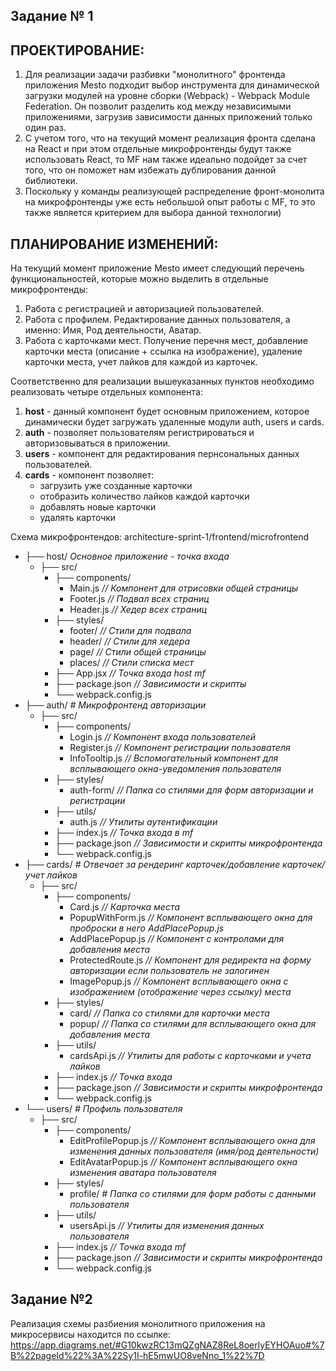 ## Задание № 1

## ПРОЕКТИРОВАНИЕ:

1. Для реализации задачи разбивки "монолитного" фронтенда приложения Mesto подходит выбор инструмента для динамической загрузки модулей на уровне сборки (Webpack) - Webpack Module Federation.
   Он позволит разделить код между независимыми приложениями, загрузив зависимости данных приложений только один раз.
2. С учетом того, что на текущий момент реализация фронта сделана на React и при этом отдельные микрофронтенды будут также использовать React, то MF нам также идеально подойдет за счет того, что он поможет нам избежать дублирования данной библиотеки.
3. Поскольку у команды реализующей распределение фронт-монолита на микрофронтенды уже есть небольшой опыт работы с MF, то это также является критерием для выбора данной технологии)

## ПЛАНИРОВАНИЕ ИЗМЕНЕНИЙ:

На текущий момент приложение Mesto имеет следующий перечень функциональностей, которые можно выделить в отдельные микрофронтенды:

1. Работа с регистрацией и авторизацией пользователей.
2. Работа с профилем. Редактирование данных пользователя, а именно: Имя, Род деятельности, Аватар.
3. Работа с карточками мест. Получение перечня мест, добавление карточки места (описание + ссылка на изображение), удаление карточки места, учет лайков для каждой из карточек.

Соответственно для реализации вышеуказанных пунктов необходимо реализовать четыре отдельных компонента:

1. **host** - данный компонент будет основным приложением, которое динамически будет загружать удаленные модули auth, users и cards.
2. **auth** - позволяет пользователям регистрироваться и авторизовываться в приложении.
3. **users** - компонент для редактирования пернсональных данных пользователей.
4. **cards** - компонент позволяет:
   - загрузить уже созданные карточки
   - отобразить количество лайков каждой карточки
   - добавлять новые карточки
   - удалять карточки

Схема микрофронтендов: architecture-sprint-1/frontend/microfrontend

  <!DOCTYPE html>
<html>
<body>
    <div class="tree">
        <ul>
            <li>├── host/                             <em> Основное приложение - точка входа</em>
                <ul>
                    <li>├── src/
                        <ul>
                            <li>├── components/
                                <ul>
                                    <li>Main.js            <em>   // Компонент для отрисовки общей страницы</em></li>
                                    <li>Footer.js          <em>   // Подвал всех страниц</em></li>
                                    <li>Header.js          <em>   // Хедер всех страниц</em></li>
                                </ul>
                            </li>
                            <li>├── styles/
                                <ul>
                                    <li>footer/             <em>//  Стили для подвала</em></li>
                                    <li>header/             <em>//  Стили для хедера</em></li>
                                    <li>page/               <em>//  Стили общей страницы</em></li>
                                    <li>places/             <em>//  Стили списка мест</em></li>
                                </ul>
                            </li>
                            <li>├── App.jsx                 <em>// Точка входа host mf</em></li>
                            <li>├── package.json            <em>// Зависимости и скрипты</em></li>
                            <li>└── webpack.config.js</li>
                        </ul>
                    </li>
                </ul>
            </li>            
            <li>├── auth/                             <em># Микрофронтенд авторизации</em>
                <ul>
                    <li>├── src/
                        <ul>
                            <li>├── components/
                                <ul>
                                    <li>Login.js              <em>// Компонент входа пользователей</em></li>
                                    <li>Register.js           <em>// Компонент регистрации пользователя</em></li>
                                    <li>InfoTooltip.js        <em>// Вспомогательный компонент для всплывающего окна-уведомления пользователя</em></li>
                                </ul>
                            </li>
                            <li>├── styles/
                                <ul>
                                    <li>auth-form/            <em>//  Папка со стилями для форм авторизации и регистрации</em></li>
                                </ul>
                            </li>
                            <li>├── utils/
                                <ul>
                                    <li>auth.js               <em>// Утилиты аутентификации</em></li>
                                </ul>
                            </li>
                            <li>├── index.js                 <em>// Точка входа в mf</em></li>
                            <li>├── package.json             <em>// Зависимости и скрипты микрофронтенда</em></li>   
                            <li>└── webpack.config.js</li>
                        </ul>
                    </li>
                </ul>
            </li>
            <li>├── cards/                            <em># Отвечает за рендеринг карточек/добавление карточек/учет лайков</em>
                <ul>
                    <li>├── src/
                        <ul>
                            <li>├── components/
                                <ul>
                                    <li>Card.js               <em>// Карточка места</em></li>
                                    <li>PopupWithForm.js      <em>// Компонент всплывающего окна для проброски в него AddPlacePopup.js</em></li>
                                    <li>AddPlacePopup.js      <em>// Компонент с контролами для добавления места</em></li>
                                    <li>ProtectedRoute.js     <em>// Компонент для редиректа на форму авторизации если пользователь не залогинен</em></li>
                                    <li>ImagePopup.js         <em>// Компонент всплывающего окна с изображением (отображение через ссылку) места</em></li>
                                </ul>
                            </li>
                            <li>├── styles/
                                <ul>
                                    <li>card/                 <em>//  Папка со стилями для карточки места</em></li>
                                    <li>popup/                <em>//  Папка со стилями для всплывающего окна для добавления места</em></li>
                                </ul>
                            </li>
                            <li>├── utils/
                                <ul>
                                    <li>cardsApi.js           <em>// Утилиты для работы с карточками и учета лайков</em></li>
                                </ul>
                            </li>
                            <li>├── index.js                 <em>// Точка входа</em></li>
                            <li>├── package.json             <em>// Зависимости и скрипты микрофронтенда</em></li>   
                            <li>└── webpack.config.js</li>
                        </ul>
                    </li>
                </ul>
            </li>
            <li>└── users/                           <em># Профиль пользователя</em>
                <ul>
                    <li>├── src/
                        <ul>
                            <li>├── components/
                                <ul>
                                    <li>EditProfilePopup.js   <em>// Компонент всплывающего окна для изменения данных пользователя (имя/род деятельности)</em></li>
                                    <li>EditAvatarPopup.js    <em>// Компонент всплывающего окна изменения аватара пользователя</em></li>
                                </ul>
                            </li>
                            <li>├── styles/
                                <ul>
                                    <li>profile/             <em># Папка со стилями для форм работы с данными пользователя</em></li>
                                </ul>
                            </li>
                            <li>├── utils/
                                <ul>
                                    <li>usersApi.js           <em>// Утилиты для изменения данных пользователя</em></li>
                                </ul>
                            </li>
                            <li>├── index.js                 <em>// Точка входа mf</em></li>
                            <li>├── package.json             <em>// Зависимости и скрипты микрофронтенда</em></li>   
                            <li>└── webpack.config.js</li>
                        </ul>
                    </li>
                </ul>
            </li>
        </ul>
    </div>
</body>
</html>

## Задание №2

Реализация схемы разбиения монолитного приложения на микросервисы находится по ссылке: https://app.diagrams.net/#G10kwzRC13mQZgNAZ8ReL8oerlyEYHOAuo#%7B%22pageId%22%3A%22Sy1I-hE5mwUO8veNno_1%22%7D
